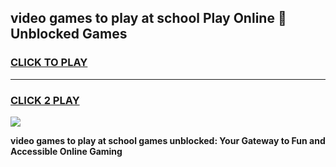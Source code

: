 
## video games to play at school Play Online 👋 Unblocked Games
<h3>
<a href="https://news.freeplayer.one?title=video_games_to_play_at_school&ref=17GH">CLICK TO PLAY</a></h3>
<hr>

<h3>
<a href="https://news.freeplayer.one?title=video_games_to_play_at_school&ref=17GH">CLICK 2 PLAY</a>
  
</h3>

<a href="https://news.freeplayer.one?title=video_games_to_play_at_school&ref=17GH/"><img src="https://clearcache.store/games.png"></a>


**video games to play at school games unblocked: Your Gateway to Fun and Accessible Online Gaming**
